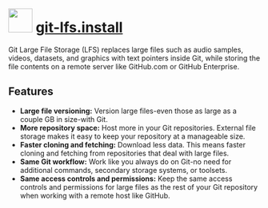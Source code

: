 # <img src="https://cdn.jsdelivr.net/gh/chocolatey/chocolatey-coreteampackages@e4982c6e79743c6da967833471a94d7b64c11464/icons/git-lfs.png" width="48" height="48"/> [git-lfs.install](https://chocolatey.org/packages/git-lfs.install)


Git Large File Storage (LFS) replaces large files such as audio samples, videos, datasets, and graphics with text pointers inside Git, while storing the file contents on a remote server like GitHub.com or GitHub Enterprise.

## Features

* **Large file versioning:** Version large files-even those as large as a couple GB in size-with Git.
* **More repository space:** Host more in your Git repositories. External file storage makes it easy to keep your repository at a manageable size.
* **Faster cloning and fetching:** Download less data. This means faster cloning and fetching from repositories that deal with large files.
* **Same Git workflow:** Work like you always do on Git-no need for additional commands, secondary storage systems, or toolsets.
* **Same access controls and permissions:** Keep the same access controls and permissions for large files as the rest of your Git repository when working with a remote host like GitHub.

